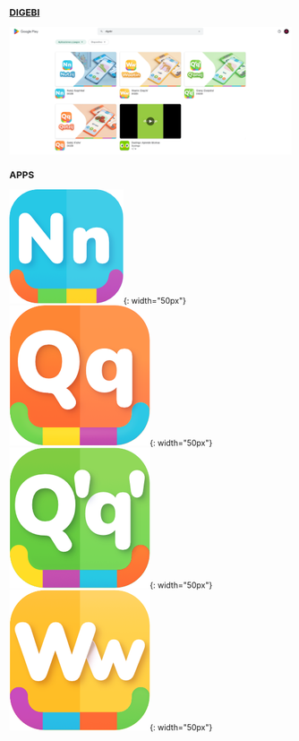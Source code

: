 <!-- ### [DIGEIB](https://digebi.mineduc.gob.gt/digebi) -->
### [DIGEBI](https://digebi.mineduc.gob.gt/digebi)

[![Google Play](https://github.com/digebi/digebi/blob/main/assets/google_play.png)](https://play.google.com/store/apps/dev?id=5097635624942673284)

### APPS

[![Nutzij](https://github.com/digebi/digebi/blob/main/assets/Nutzij.png)](https://play.google.com/store/apps/details?id=gt.gob.mineduc.digebi.nutzij){: width="50px"}
[![Qatzij](https://github.com/digebi/digebi/blob/main/assets/Qatzij.png)](https://play.google.com/store/apps/details?id=gt.gob.mineduc.digebi.qatzij){: width="50px"}
[![Q'anej](https://github.com/digebi/digebi/blob/main/assets/Qanej.png)](https://play.google.com/store/apps/details?id=gt.gob.mineduc.digebi.qanej){: width="50px"}
[![Waatin](https://github.com/digebi/digebi/blob/main/assets/Waatin.png)](https://play.google.com/store/apps/details?id=gt.gob.mineduc.digebi.waatin){: width="50px"}
